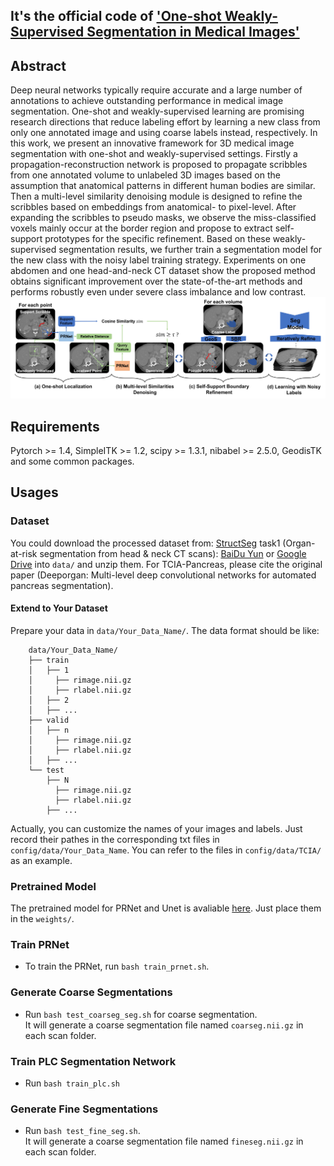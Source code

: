 ## It's the official code of ['One-shot Weakly-Supervised Segmentation in Medical Images'](https://arxiv.org/abs/2111.10773)
## Abstract
Deep neural networks typically  require accurate and a large number of annotations to achieve outstanding performance in medical image segmentation. One-shot and weakly-supervised learning are promising research directions that reduce labeling effort by learning a new class from only one annotated image and using coarse labels instead, respectively. In this work, we present an innovative framework for 3D medical image segmentation with one-shot and weakly-supervised settings. Firstly a propagation-reconstruction network is proposed to propagate scribbles from one annotated volume to unlabeled 3D images based on the assumption that anatomical patterns in different human bodies are similar. Then a multi-level similarity denoising module is designed to refine the scribbles based on embeddings from anatomical- to pixel-level. After expanding the scribbles to pseudo masks, we observe the miss-classified voxels mainly occur at the border region and propose to extract self-support prototypes for the specific refinement. Based on these weakly-supervised segmentation results, we further train a segmentation model for the new class with the noisy label training strategy. Experiments on one abdomen and one head-and-neck CT dataset show the proposed method obtains significant improvement over the state-of-the-art methods and performs robustly even under severe class imbalance and low contrast. 
![image](https://github.com/LWHYC/OneShot_WeaklySeg/blob/main/train_frame.jpg)

## Requirements
Pytorch >= 1.4, SimpleITK >= 1.2, scipy >= 1.3.1, nibabel >= 2.5.0, GeodisTK and some common packages.

## Usages
### Dataset
You could download the processed dataset from: [StructSeg](https://structseg2019.grand-challenge.org/Home/) task1 (Organ-at-risk segmentation from head & neck CT scans): [BaiDu Yun](https://pan.baidu.com/s/1VV8VqJ39wKvlF-mh8b6IVg?pwd=ic6g) or [Google Drive](https://drive.google.com/file/d/1TlMfWvgSd3kAh3Eq80DVoboZ42FbLMvE/view?usp=sharing) into `data/` and unzip them. For TCIA-Pancreas, please cite the original paper (Deeporgan: Multi-level deep convolutional networks for automated pancreas segmentation).
#### Extend to Your Dataset
Prepare your data in `data/Your_Data_Name/`. The data format should be like:
```
    data/Your_Data_Name/
    ├── train
    │   ├── 1
    │     ├── rimage.nii.gz
    │     ├── rlabel.nii.gz            
    │   ├── 2
    │   ├── ...
    ├── valid
    │   ├── n
    │     ├── rimage.nii.gz
    │     ├── rlabel.nii.gz
    │   ├── ...
    └── test
        ├── N
          ├── rimage.nii.gz
          ├── rlabel.nii.gz
        ├── ...
```
Actually, you can customize the names of your images and labels. Just record their pathes in the corresponding txt files in `config/data/Your_Data_Name`. You can refer to the files in `config/data/TCIA/` as an example.
### Pretrained Model
The pretrained model for PRNet and Unet is avaliable [here](https://drive.google.com/drive/folders/1RGxeU_VRczBYuor-gKYQh2iQ50obRZKV?usp=sharing). Just place them in the `weights/`.
### Train PRNet
- To train the PRNet, run `bash train_prnet.sh`.
### Generate Coarse Segmentations
- Run `bash test_coarseg_seg.sh` for coarse segmentation.  
It will generate a coarse segmentation file named `coarseg.nii.gz` in each scan folder.
### Train PLC Segmentation Network
- Run `bash train_plc.sh`
### Generate Fine Segmentations
- Run `bash test_fine_seg.sh`.  
It will generate a coarse segmentation file named `fineseg.nii.gz` in each scan folder.
